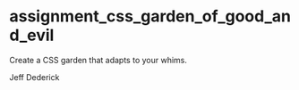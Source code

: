 # assignment_css_garden_of_good_and_evil
Create a CSS garden that adapts to your whims.

Jeff Dederick
